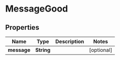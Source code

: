 

# MessageGood


## Properties

| Name | Type | Description | Notes |
|------------ | ------------- | ------------- | -------------|
|**message** | **String** |  |  [optional] |



